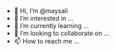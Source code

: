 - 👋 Hi, I’m @maysali
- 👀 I’m interested in ...
- 🌱 I’m currently learning ...
- 💞️ I’m looking to collaborate on ...
- 📫 How to reach me ...

<!---
maysali/maysali is a ✨ special ✨ repository because its `README.md` (this file) appears on your GitHub profile.
You can click the Preview link to take a look at your changes.
--->
